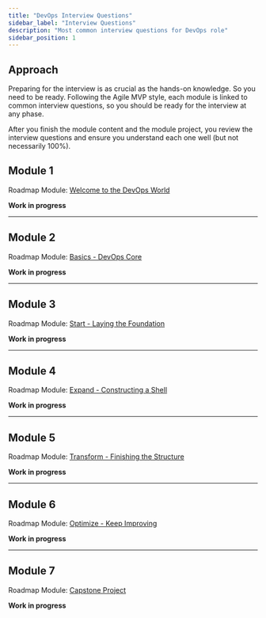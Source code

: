 ```yaml
---
title: "DevOps Interview Questions"
sidebar_label: "Interview Questions"
description: "Most common interview questions for DevOps role"
sidebar_position: 1
---
```


## Approach

Preparing for the interview is as crucial as the hands-on knowledge. So you need to be ready.
Following the Agile MVP style, each module is linked to common interview questions, so you should be ready for the interview at any phase.

After you finish the module content and the module project, you review the interview questions and ensure you understand each one well (but not necessarily 100%).

## Module 1

Roadmap Module: [Welcome to the DevOps World](../../content/module-01)

**Work in progress**

---

## Module 2

Roadmap Module: [Basics - DevOps Core](../../content/module-02)

**Work in progress**

---

## Module 3

Roadmap Module: [Start - Laying the Foundation](../../content/module-03)

**Work in progress**

---

## Module 4

Roadmap Module: [Expand - Constructing a Shell](../../content/module-04)

**Work in progress**

---

## Module 5

Roadmap Module: [Transform - Finishing the Structure](../../content/module-05)

**Work in progress**

---

## Module 6

Roadmap Module: [Optimize - Keep Improving](../../content/module-06)

**Work in progress**

---

## Module 7

Roadmap Module: [Capstone Project](../../content/module-07)

**Work in progress**
